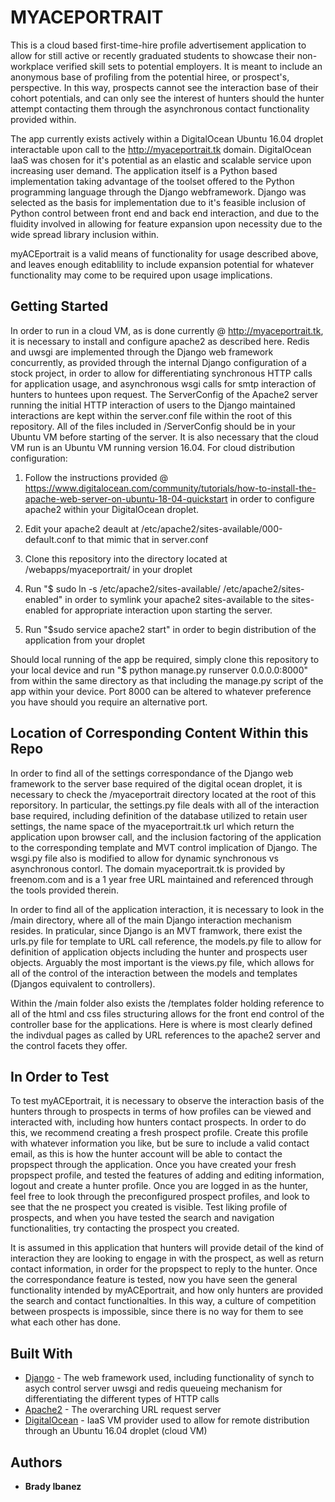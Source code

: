 # MYACEPORTRAIT

This is a cloud based first-time-hire profile advertisement application to allow for still active or recently graduated students to showcase their non-workplace verified skill sets to potential employers. It is meant to include an anonymous base of profiling from the potential hiree, or prospect's, perspective. In this way, prospects cannot see the interaction base of their cohort potentials, and can only see the interest of hunters should the hunter attempt contacting them through the asynchronous contact functionality provided within. 

The app currently exists actively within a DigitalOcean Ubuntu 16.04 droplet interactable upon call to the http://myaceportrait.tk domain. DigitalOcean IaaS was chosen for it's potential as an elastic and scalable service upon increasing user demand. The application itself is a Python based implementation taking advantage of the toolset offered to the Python programming language through the Django webframework. Django was selected as the basis for implementation due to it's feasible inclusion of Python control between front end and back end interaction, and due to the fluidity involved in allowing for feature expansion upon necessity due to the wide spread library inclusion within. 

myACEportrait is a valid means of functionality for usage described above, and leaves enough editablility to include expansion potential for whatever functionality may come to be required upon usage implications.   

## Getting Started

In order to run in a cloud VM, as is done currently @ http://myaceportrait.tk, it is necessary to install and configure apache2 as described here. Redis and uwsgi are implemented through the Django web framework concurrently, as provided through the internal Django configuration of a stock project, in order to allow for differentiating synchronous HTTP calls for application usage, and asynchronous wsgi calls for smtp interaction of hunters to huntees upon request. The ServerConfig of the Apache2 server running the initial HTTP interaction of users to the Django maintained interactions are kept within the server.conf file within the root of this repository. All of the files included in /ServerConfig should be in your Ubuntu VM before starting of the server. It is also necessary that the cloud VM run is an Ubuntu VM running version 16.04. For cloud distribution configuration:

1) Follow the instructions provided @ https://www.digitalocean.com/community/tutorials/how-to-install-the-apache-web-server-on-ubuntu-18-04-quickstart in order to configure apache2 within your DigitalOcean droplet.

2) Edit your apache2 deault at /etc/apache2/sites-available/000-default.conf to that mimic that in server.conf

3) Clone this repository into the directory located at /webapps/myaceportrait/ in your droplet
  
4) Run "$ sudo ln -s /etc/apache2/sites-available/ /etc/apache2/sites-enabled" in order to symlink your apache2 sites-available to the sites-enabled for appropriate interaction upon starting the server. 

5) Run "$sudo service apache2 start" in order to begin distribution of the application from your droplet 

Should local running of the app be required, simply clone this repository to your local device and run "$ python manage.py runserver 0.0.0.0:8000" from within the same directory as that including the manage.py script of the app within your device. Port 8000 can be altered to whatever preference you have should you require an alternative port.

## Location of Corresponding Content Within this Repo

In order to find all of the settings correspondance of the Django web framework to the server base required of the digital ocean droplet, it is necessary to check the /myaceportrait directory located at the root of this reporsitory. In particular, the settings.py file deals with all of the interaction base required, including definition of the database utilized to retain user settings, the name space of the myaceportrait.tk url which return the application upon browser call, and the inclusion factoring of the application to the corresponding template and MVT control implication of Django. The wsgi.py file also is modified to allow for dynamic synchronous vs asynchronous contorl. The domain myaceportrait.tk is provided by freenom.com and is a 1 year free URL maintained and referenced through the tools provided therein. 

In order to find all of the application interaction, it is necessary to look in the /main directory, where all of the main Django interaction mechanism resides. In praticular, since Django is an MVT framwork, there exist the urls.py file for template to URL call reference, the models.py file to allow for definition of application objects including the hunter and prospects user objects. Arguably the most important is the views.py file, which allows for all of the control of the interaction between the models and templates (Djangos equivalent to controllers). 

Within the /main folder also exists the /templates folder holding reference to all of the html and css files structuring allows for the front end control of the controller base for the applications. Here is where is most clearly defined the indivdual pages as called by URL references to the apache2 server and the control facets they offer. 

## In Order to Test

To test myACEportrait, it is necessary to observe the interaction basis of the hunters through to prospects in terms of how profiles can be viewed and interacted with, including how hunters contact prospects. In order to do this, we recommend creating a fresh prospect profile. Create this profile with whatever information you like, but be sure to include a valid contact email, as this is how the hunter account will be able to contact the propspect through the application. Once you have created your fresh propspect profile, and tested the features of adding and editing information, logout and create a hunter profile. Once you are logged in as the hunter, feel free to look through the preconfigured prospect profiles, and look to see that the ne prospect you created is visible. Test liking profile of prospects, and when you have tested the search and navigation functionalities, try contacting the prospect you created. 

It is assumed in this application that hunters will provide detail of the kind of interaction they are looking to engage in with the prospect, as well as return contact information, in order for the propspect to reply to the hunter. Once the correspondance feature is tested, now you have seen the general functionality intended by myACEportrait, and how only hunters are provided the search and contact functionalties. In this way, a culture of competition between prospects is impossible, since there is no way for them to see what each other has done. 

## Built With

* [Django](https://www.djangoproject.com/) - The web framework used, including functionality of synch to asych control server uwsgi and redis queueing mechanism for differentiating the different types of HTTP calls
* [Apache2](https://help.ubuntu.com/lts/serverguide/httpd.html) - The overarching URL request server
* [DigitalOcean](https://www.digitalocean.com/) - IaaS VM provider used to allow for remote distribution through an Ubuntu 16.04 droplet (cloud VM)

## Authors

* **Brady Ibanez** 
